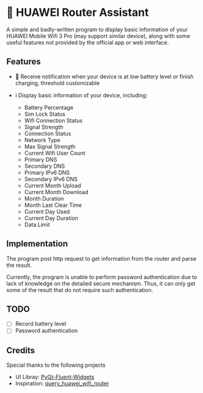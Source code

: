 ﻿# 📶 HUAWEI Router Assistant

A simple and badly-written program to display basic information of your HUAWEI Mobile Wifi 3 Pro (may support similar device), along with some useful features not provided by the official app or web interface.

## Features

- 🔋 Receive notification when your device is at low battery level or finish charging, threshold customizable
- ℹ️ Display basic information of your device, including:

    - Battery Percentage
    - Sim Lock Status
    - Wifi Connection Status
    - Signal Strength
    - Connection Status
    - Network Type
    - Max Signal Strength
    - Current Wifi User Count
    - Primary DNS
    - Secondary DNS
    - Primary IPv6 DNS
    - Secondary IPv6 DNS
    - Current Month Upload
    - Current Month Download
    - Month Duration
    - Month Last Clear Time
    - Current Day Used
    - Current Day Duration
    - Data Limit

## Implementation

The program post http request to get information from the router and parse the result.

Currently, the program is unable to perform password authentication due to lack of knowledge on the detailed secure mechanism. Thus, it can only get some of the result that do not require such authentication.

## TODO

- [ ] Record battery level
- [ ] Password authentication

## Credits

Special thanks to the following projects

- UI Libray: [PyQt-Fluent-Widgets](https://github.com/zhiyiYo/PyQt-Fluent-Widgets)
- Inspiration: [query_huawei_wifi_router](https://github.com/zikusooka/query_huawei_wifi_router)

